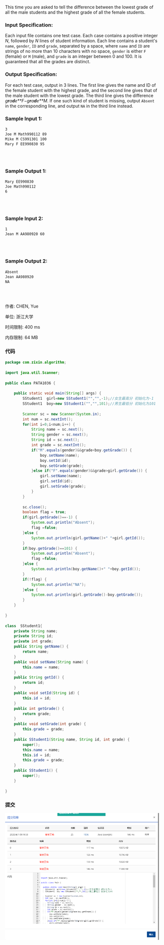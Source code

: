 This time you are asked to tell the difference between the lowest grade of all the male students and the highest grade of all the female students.

### Input Specification:

Each input file contains one test case. Each case contains a positive integer *N*, followed by *N* lines of student information. Each line contains a student's `name`, `gender`, `ID` and `grade`, separated by a space, where `name` and `ID` are strings of no more than 10 characters with no space, `gender` is either `F` (female) or `M` (male), and `grade` is an integer between 0 and 100. It is guaranteed that all the grades are distinct.

### Output Specification:

For each test case, output in 3 lines. The first line gives the name and ID of the female student with the highest grade, and the second line gives that of the male student with the lowest grade. The third line gives the difference *g**r**a**d**e**F*−*g**r**a**d**e**M*. If one such kind of student is missing, output `Absent` in the corresponding line, and output `NA` in the third line instead.

### Sample Input 1:

```in
3
Joe M Math990112 89
Mike M CS991301 100
Mary F EE990830 95

      
    
```

### Sample Output 1:

```out
Mary EE990830
Joe Math990112
6

      
    
```

### Sample Input 2:

```in
1
Jean M AA980920 60

      
    
```

### Sample Output 2:

```out
Absent
Jean AA980920
NA

      
    
```

作者: CHEN, Yue

单位: 浙江大学

时间限制: 400 ms

内存限制: 64 MB



### 代码

```java
package com.zixin.algorithm;

import java.util.Scanner;

public class PATA1036 {

	public static void main(String[] args) {
		SStudent1  girl=new SStudent1("","",-1);//女生最高分 初始化为-1
		SStudent1  boy=new SStudent1("","",101);//男生最低分 初始化为101

		Scanner sc = new Scanner(System.in);
		int num = sc.nextInt();
		for(int i=0;i<num;i++) {
			String name = sc.next();
			String gender = sc.next();
			String id = sc.next();
			int grade = sc.nextInt();
			if("M".equals(gender)&&grade<boy.getGrade()) {
				boy.setName(name);
				boy.setId(id);
				boy.setGrade(grade);
			}else if("F".equals(gender)&&grade>girl.getGrade()) {
				girl.setName(name);
				girl.setId(id);
				girl.setGrade(grade);
			}
		}

		sc.close();
		boolean flag = true;
		if(girl.getGrade()==-1) {
			System.out.println("Absent");
			flag =false;
		}else {
			System.out.println(girl.getName()+" "+girl.getId());
		}
		if(boy.getGrade()==101) {
			System.out.println("Absent");
			flag =false;
		}else {
			System.out.println(boy.getName()+" "+boy.getId());
		}
		if(!flag) {
			System.out.println("NA");
		}else {
			System.out.println(girl.getGrade()-boy.getGrade());
		}
	}

}

class  SStudent1{
	private String name;
	private String id;
	private int grade;
	public String getName() {
		return name;
	}
	public void setName(String name) {
		this.name = name;
	}
	public String getId() {
		return id;
	}
	public void setId(String id) {
		this.id = id;
	}
	public int getGrade() {
		return grade;
	}
	public void setGrade(int grade) {
		this.grade = grade;
	}
	public SStudent1(String name, String id, int grade) {
		super();
		this.name = name;
		this.id = id;
		this.grade = grade;
	}
	public SStudent1() {
		super();
	}
	
}

```

### 提交

![PATA1036提交](image/PATA1036提交.png)